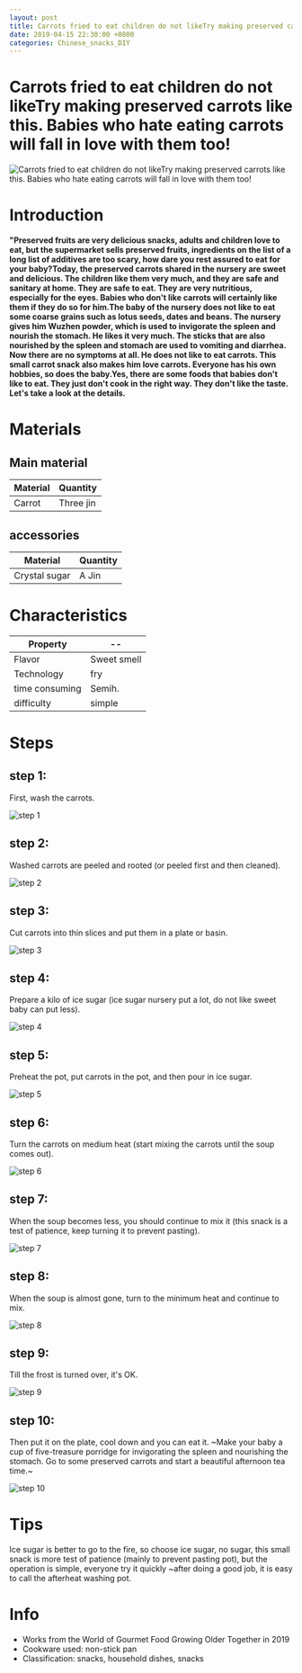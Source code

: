 ```yaml
---
layout: post
title: Carrots fried to eat children do not likeTry making preserved carrots like this. Babies who hate eating carrots will fall in love with them too!
date: 2019-04-15 22:30:00 +0800
categories: Chinese_snacks_DIY
---
```


# Carrots fried to eat children do not likeTry making preserved carrots like this. Babies who hate eating carrots will fall in love with them too!

![Carrots fried to eat children do not likeTry making preserved carrots like this. Babies who hate eating carrots will fall in love with them too!]({{site.baseurl}}/img/430572/430572.jpg)

# Introduction

**"Preserved fruits are very delicious snacks, adults and children love to eat, but the supermarket sells preserved fruits, ingredients on the list of a long list of additives are too scary, how dare you rest assured to eat for your baby?Today, the preserved carrots shared in the nursery are sweet and delicious. The children like them very much, and they are safe and sanitary at home. They are safe to eat. They are very nutritious, especially for the eyes. Babies who don't like carrots will certainly like them if they do so for him.The baby of the nursery does not like to eat some coarse grains such as lotus seeds, dates and beans. The nursery gives him Wuzhen powder, which is used to invigorate the spleen and nourish the stomach. He likes it very much. The sticks that are also nourished by the spleen and stomach are used to vomiting and diarrhea. Now there are no symptoms at all. He does not like to eat carrots. This small carrot snack also makes him love carrots. Everyone has his own hobbies, so does the baby.Yes, there are some foods that babies don't like to eat. They just don't cook in the right way. They don't like the taste. Let's take a look at the details.**

# Materials


## Main material

Material|Quantity
--|--
Carrot|Three jin

## accessories

Material|Quantity
--|--
Crystal sugar|A Jin

# Characteristics

Property|--
--|--
Flavor|Sweet smell
Technology|fry
time consuming|Semih.
difficulty|simple

# Steps

## step 1:

First, wash the carrots.

![step 1]({{site.baseurl}}/img/430572/1.jpg)

## step 2:

Washed carrots are peeled and rooted (or peeled first and then cleaned).

![step 2]({{site.baseurl}}/img/430572/2.jpg)

## step 3:

Cut carrots into thin slices and put them in a plate or basin.

![step 3]({{site.baseurl}}/img/430572/3.jpg)

## step 4:

Prepare a kilo of ice sugar (ice sugar nursery put a lot, do not like sweet baby can put less).

![step 4]({{site.baseurl}}/img/430572/4.jpg)

## step 5:

Preheat the pot, put carrots in the pot, and then pour in ice sugar.

![step 5]({{site.baseurl}}/img/430572/5.jpg)

## step 6:

Turn the carrots on medium heat (start mixing the carrots until the soup comes out).

![step 6]({{site.baseurl}}/img/430572/6.jpg)

## step 7:

When the soup becomes less, you should continue to mix it (this snack is a test of patience, keep turning it to prevent pasting).

![step 7]({{site.baseurl}}/img/430572/7.jpg)

## step 8:

When the soup is almost gone, turn to the minimum heat and continue to mix.

![step 8]({{site.baseurl}}/img/430572/8.jpg)

## step 9:

Till the frost is turned over, it's OK.

![step 9]({{site.baseurl}}/img/430572/9.jpg)

## step 10:

Then put it on the plate, cool down and you can eat it. ~Make your baby a cup of five-treasure porridge for invigorating the spleen and nourishing the stomach. Go to some preserved carrots and start a beautiful afternoon tea time.~

![step 10]({{site.baseurl}}/img/430572/10.jpg)

# Tips

Ice sugar is better to go to the fire, so choose ice sugar, no sugar, this small snack is more test of patience (mainly to prevent pasting pot), but the operation is simple, everyone try it quickly ~after doing a good job, it is easy to call the afterheat washing pot.

# Info

- Works from the World of Gourmet Food Growing Older Together in 2019
- Cookware used: non-stick pan
- Classification: snacks, household dishes, snacks